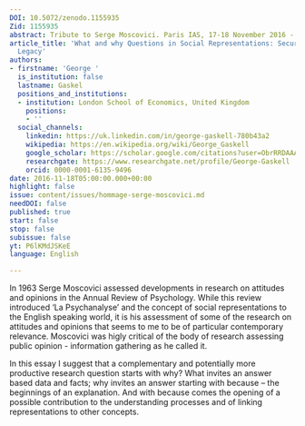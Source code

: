 ```yaml
---
DOI: 10.5072/zenodo.1155935
Zid: 1155935
abstract: Tribute to Serge Moscovici. Paris IAS, 17-18 November 2016 - Session 7
article_title: 'What and why Questions in Social Representations: Securing Moscovici’s
  Legacy'
authors:
- firstname: 'George '
  is_institution: false
  lastname: Gaskel
  positions_and_institutions:
  - institution: London School of Economics, United Kingdom
    positions:
    - ''
  social_channels:
    linkedin: https://uk.linkedin.com/in/george-gaskell-780b43a2
    wikipedia: https://en.wikipedia.org/wiki/George_Gaskell
    google_scholar: https://scholar.google.com/citations?user=ObrRRDAAAAAJ&hl=en
    researchgate: https://www.researchgate.net/profile/George-Gaskell
    orcid: 0000-0001-6135-9496
date: 2016-11-18T05:00:00.000+00:00
highlight: false
issue: content/issues/hommage-serge-moscovici.md
needDOI: false
published: true
start: false
stop: false
subissue: false
yt: P6lKMdJSKeE
language: English

---
```

In 1963 Serge Moscovici assessed developments in research on attitudes and opinions in the Annual Review of Psychology.  While this review introduced ‘La Psychanalyse’ and the concept of social representations to the English speaking world, it is his assessment of some of the research on attitudes and opinions that seems to me to be of particular contemporary relevance.  Moscovici was higly critical of the body of research assessing public opinion - information gathering as he called it.

In this essay I suggest that a complementary and potentially more productive research question starts with why?   What invites an answer based data and facts; why invites an answer starting with because – the beginnings of an explanation.  And with because comes the opening of a possible contribution to the understanding processes and of linking representations to other concepts.

<Youtube yt="P6lKMdJSKeE" caption="What and why questions in social representations: securing Moscovici s legacy" start="false" stop="false"></Youtube>